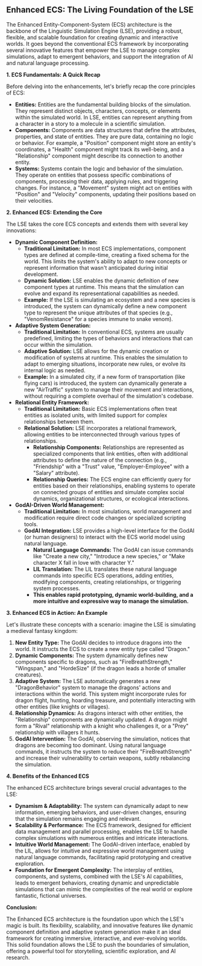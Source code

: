 ## Enhanced ECS: The Living Foundation of the LSE

The Enhanced Entity-Component-System (ECS) architecture is the backbone of the Linguistic Simulation Engine (LSE), providing a robust, flexible, and scalable foundation for creating dynamic and interactive worlds. It goes beyond the conventional ECS framework by incorporating several innovative features that empower the LSE to manage complex simulations, adapt to emergent behaviors, and support the integration of AI and natural language processing.

**1. ECS Fundamentals: A Quick Recap**

Before delving into the enhancements, let's briefly recap the core principles of ECS:

- **Entities:** Entities are the fundamental building blocks of the simulation. They represent distinct objects, characters, concepts, or elements within the simulated world. In LSE, entities can represent anything from a character in a story to a molecule in a scientific simulation.
- **Components:** Components are data structures that define the attributes, properties, and state of entities. They are pure data, containing no logic or behavior. For example, a "Position" component might store an entity's coordinates, a "Health" component might track its well-being, and a "Relationship" component might describe its connection to another entity.
- **Systems:** Systems contain the logic and behavior of the simulation. They operate on entities that possess specific combinations of components, processing their data, applying rules, and triggering changes. For instance, a "Movement" system might act on entities with "Position" and "Velocity" components, updating their positions based on their velocities.

**2. Enhanced ECS: Extending the Core**

The LSE takes the core ECS concepts and extends them with several key innovations:

- **Dynamic Component Definition:**
  - **Traditional Limitation:** In most ECS implementations, component types are defined at compile-time, creating a fixed schema for the world. This limits the system's ability to adapt to new concepts or represent information that wasn't anticipated during initial development.
  - **Dynamic Solution:** LSE enables the dynamic definition of new component types at runtime. This means that the simulation can evolve and expand its representational capabilities as needed.
  - **Example:** If the LSE is simulating an ecosystem and a new species is introduced, the system can dynamically define a new component type to represent the unique attributes of that species (e.g., "VenomResistance" for a species immune to snake venom).
- **Adaptive System Generation:**
  - **Traditional Limitation:** In conventional ECS, systems are usually predefined, limiting the types of behaviors and interactions that can occur within the simulation.
  - **Adaptive Solution:** LSE allows for the dynamic creation or modification of systems at runtime. This enables the simulation to adapt to emerging situations, incorporate new rules, or evolve its internal logic as needed.
  - **Example:** In a simulated city, if a new form of transportation (like flying cars) is introduced, the system can dynamically generate a new "AirTraffic" system to manage their movement and interactions, without requiring a complete overhaul of the simulation's codebase.
- **Relational Entity Framework:**
  - **Traditional Limitation:** Basic ECS implementations often treat entities as isolated units, with limited support for complex relationships between them.
  - **Relational Solution:** LSE incorporates a relational framework, allowing entities to be interconnected through various types of relationships.
    - **Relationship Components:** Relationships are represented as specialized components that link entities, often with additional attributes to define the nature of the connection (e.g., "Friendship" with a "Trust" value, "Employer-Employee" with a "Salary" attribute).
    - **Relationship Queries:** The ECS engine can efficiently query for entities based on their relationships, enabling systems to operate on connected groups of entities and simulate complex social dynamics, organizational structures, or ecological interactions.
- **GodAI-Driven World Management:**
  - **Traditional Limitation:** In most simulations, world management and modification require direct code changes or specialized scripting tools.
  - **GodAI Integration:** LSE provides a high-level interface for the GodAI (or human designers) to interact with the ECS world model using natural language.
    - **Natural Language Commands:** The GodAI can issue commands like "Create a new city," "Introduce a new species," or "Make character X fall in love with character Y."
    - **LIL Translation:** The LIL translates these natural language commands into specific ECS operations, adding entities, modifying components, creating relationships, or triggering system processes.
    - **This enables rapid prototyping, dynamic world-building, and a more intuitive and expressive way to manage the simulation.**

**3. Enhanced ECS in Action: An Example**

Let's illustrate these concepts with a scenario: imagine the LSE is simulating a medieval fantasy kingdom:

1. **New Entity Type:** The GodAI decides to introduce dragons into the world. It instructs the ECS to create a new entity type called "Dragon."
2. **Dynamic Components:** The system dynamically defines new components specific to dragons, such as "FireBreathStrength," "Wingspan," and "HordeSize" (if the dragon leads a horde of smaller creatures).
3. **Adaptive System:** The LSE automatically generates a new "DragonBehavior" system to manage the dragons' actions and interactions within the world. This system might incorporate rules for dragon flight, hunting, hoarding treasure, and potentially interacting with other entities (like knights or villages).
4. **Relationship Dynamics:** As dragons interact with other entities, the "Relationship" components are dynamically updated. A dragon might form a "Rival" relationship with a knight who challenges it, or a "Prey" relationship with villagers it hunts.
5. **GodAI Intervention:** The GodAI, observing the simulation, notices that dragons are becoming too dominant. Using natural language commands, it instructs the system to reduce their "FireBreathStrength" and increase their vulnerability to certain weapons, subtly rebalancing the simulation.

**4. Benefits of the Enhanced ECS**

The enhanced ECS architecture brings several crucial advantages to the LSE:

- **Dynamism & Adaptability:** The system can dynamically adapt to new information, emerging behaviors, and user-driven changes, ensuring that the simulation remains engaging and relevant.
- **Scalability & Performance:** The ECS framework, designed for efficient data management and parallel processing, enables the LSE to handle complex simulations with numerous entities and intricate interactions.
- **Intuitive World Management:** The GodAI-driven interface, enabled by the LIL, allows for intuitive and expressive world management using natural language commands, facilitating rapid prototyping and creative exploration.
- **Foundation for Emergent Complexity:** The interplay of entities, components, and systems, combined with the LSE's AI capabilities, leads to emergent behaviors, creating dynamic and unpredictable simulations that can mimic the complexities of the real world or explore fantastic, fictional universes.

**Conclusion:**

The Enhanced ECS architecture is the foundation upon which the LSE's magic is built. Its flexibility, scalability, and innovative features like dynamic component definition and adaptive system generation make it an ideal framework for creating immersive, interactive, and ever-evolving worlds. This solid foundation allows the LSE to push the boundaries of simulation, offering a powerful tool for storytelling, scientific exploration, and AI research.
